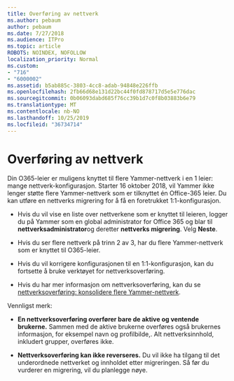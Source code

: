 ```yaml
---
title: Overføring av nettverk
ms.author: pebaum
author: pebaum
ms.date: 7/27/2018
ms.audience: ITPro
ms.topic: article
ROBOTS: NOINDEX, NOFOLLOW
localization_priority: Normal
ms.custom:
- "716"
- "6000002"
ms.assetid: b5ab885c-3803-4cc8-adab-94848e226ffb
ms.openlocfilehash: 2fb66d68e131d22bc44f0fd878717d5e5e776dac
ms.sourcegitcommit: 0b06093dabd685f76cc39b1d7c0f8b03883b6e79
ms.translationtype: MT
ms.contentlocale: nb-NO
ms.lasthandoff: 10/25/2019
ms.locfileid: "36734714"
---
```

# <a name="network-migration"></a>Overføring av nettverk

Din O365-leier er muligens knyttet til flere Yammer-nettverk i en 1 leier: mange nettverk-konfigurasjon. Starter 16 oktober 2018, vil Yammer ikke lenger støtte flere Yammer-nettverk som er tilknyttet én Office-365 leier. Du kan utføre en nettverks migrering for å få en foretrukket 1:1-konfigurasjon.
  
- Hvis du vil vise en liste over nettverkene som er knyttet til leieren, logger du på Yammer som en global administrator for Office 365 og blar til **nettverksadministrator**og deretter **nettverks migrering**. Velg **Neste**.

- Hvis du ser flere nettverk på trinn 2 av 3, har du flere Yammer-nettverk som er knyttet til O365-leier.

- Hvis du vil korrigere konfigurasjonen til en 1:1-konfigurasjon, kan du fortsette å bruke verktøyet for nettverksoverføring.

- Hvis du har mer informasjon om nettverksoverføring, kan du se [nettverksoverføring: konsolidere flere Yammer-nettverk](https://docs.microsoft.com/yammer/configure-your-yammer-network/consolidate-multiple-yammer-networks).

Vennligst merk:
  
- **En nettverksoverføring overfører bare de aktive og ventende brukerne.** Sammen med de aktive brukerne overføres også brukernes informasjon, for eksempel navn og profilbilde,. Alt nettverksinnhold, inkludert grupper, overføres ikke.

- **Nettverksoverføring kan ikke reverseres.** Du vil ikke ha tilgang til det underordnede nettverket og innholdet etter migreringen. Så før du vurderer en migrering, vil du planlegge nøye.
